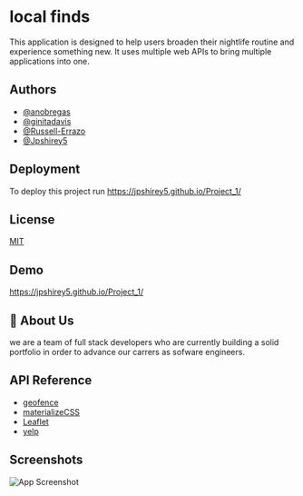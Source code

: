 # local finds

This application is designed to help users broaden their nightlife routine and experience something new. It uses multiple web APIs to bring multiple applications into one. 


## Authors

- [@anobregas](https://github.com/Anobregas/)
- [@ginitadavis](https://github.com/ginitadavis/)
- [@Russell-Errazo](https://github.com/Russell-Errazo/)
- [@Jpshirey5](https://github.com/Jpshirey5)



## Deployment

To deploy this project run https://jpshirey5.github.io/Project_1/


## License

[MIT](https://choosealicense.com/licenses/mit/)


## Demo

https://jpshirey5.github.io/Project_1/


## 🚀 About Us
we are a team of full stack developers who are currently building a solid portfolio in order to advance our carrers as sofware engineers. 


## API Reference


 - [geofence](https://api.radar.io/v1/search/geofences?near=28.606464,-81.5235072)
 - [materializeCSS](https://cdnjs.cloudflare.com/ajax/libs/materialize/1.0.0/css/materialize.min.css)
 - [Leaflet](https://tile.openstreetmap.org/{z}/{x}/{y}.png)
 - [yelp](https://cors-anywhere.herokuapp.com/api.yelp.com/v3/businesses/search?location)


## Screenshots

![App Screenshot](/assets/images/Screenshot%202023-02-13%20at%206.44.51%20PM.png)

